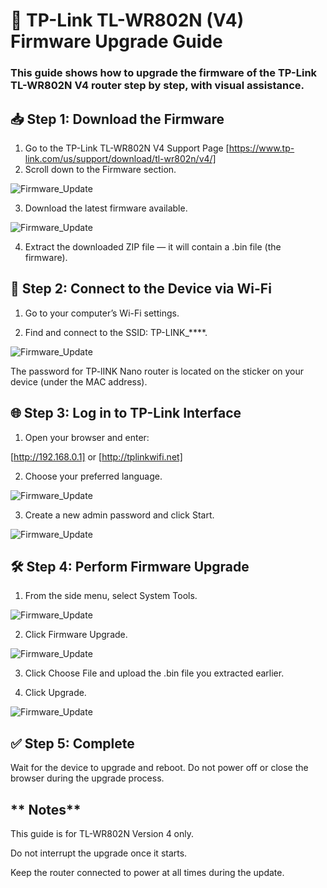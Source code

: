 # 🔧 TP-Link TL-WR802N (V4) Firmware Upgrade Guide

### This guide shows how to upgrade the firmware of the TP-Link TL-WR802N V4 router step by step, with visual assistance.

## **📥 Step 1: Download the Firmware**

1. Go to the TP-Link TL-WR802N V4 Support Page [https://www.tp-link.com/us/support/download/tl-wr802n/v4/]
2. Scroll down to the Firmware section.

![Firmware_Update](/images/V_4.png)

3. Download the latest firmware available.

![Firmware_Update](/images/V4_2025.png)

4. Extract the downloaded ZIP file — it will contain a .bin file (the firmware).

## **📶 Step 2: Connect to the Device via Wi-Fi**

1. Go to your computer’s Wi-Fi settings.

2. Find and connect to the SSID: TP-LINK_****.

![Firmware_Update](/images/WiFi.png)

The password for TP-lINK Nano router is located on the sticker on your device (under the MAC address).


## **🌐 Step 3: Log in to TP-Link Interface**

1. Open your browser and enter:

[http://192.168.0.1] or [http://tplinkwifi.net]

2. Choose your preferred language.

![Firmware_Update](/images/Language.png)

3. Create a new admin password and click Start.

![Firmware_Update](/images/Login.png)

## **🛠️ Step 4: Perform Firmware Upgrade**

1. From the side menu, select System Tools.

![Firmware_Update](/images/Menu.png)

2. Click Firmware Upgrade.

![Firmware_Update](/images/System_Tools.png)

3. Click Choose File and upload the .bin file you extracted earlier.

4. Click Upgrade.

![Firmware_Update](/images/Chose_File.png)


## **✅ Step 5: Complete**

Wait for the device to upgrade and reboot. Do not power off or close the browser during the upgrade process.


## ** Notes**

This guide is for TL-WR802N Version 4 only.

Do not interrupt the upgrade once it starts.

Keep the router connected to power at all times during the update.


